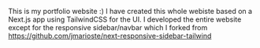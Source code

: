 This is my portfolio website :)
I have created this whole webiste based on a Next.js app using TailwindCSS for the UI. I developed the entire website except for the responsive sidebar/navbar which I forked from https://github.com/jmarioste/next-responsive-sidebar-tailwind 
